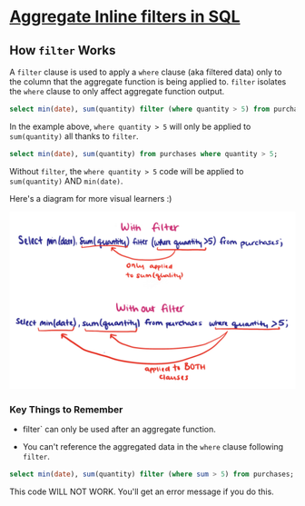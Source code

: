 # [Aggregate Inline filters in SQL](https://egghead.io/lessons/postgresql-aggregate-inline-filters-in-sql)

## How `filter` Works

A `filter` clause is used to apply a `where` clause (aka filtered data) only to the column that the aggregate function is being applied to. `filter` isolates the `where` clause to only affect aggregate function output.

```sql
select min(date), sum(quantity) filter (where quantity > 5) from purchases;
```

In the example above, `where quantity > 5` will only be applied to `sum(quantity)` all thanks to `filter`.

```sql
select min(date), sum(quantity) from purchases where quantity > 5;
```

Without `filter`, the `where quantity > 5` code will be applied to `sum(quantity)` AND `min(date)`.

Here's a diagram for more visual learners :)

![Image of code with and without filter](./images/withwithoutfilter.jpg)

### Key Things to Remember

- filter` can only be used after an aggregate function.

- You can't reference the aggregated data in the `where` clause following `filter`.

```sql
select min(date), sum(quantity) filter (where sum > 5) from purchases;
```

This code WILL NOT WORK. You'll get an error message if you do this.
